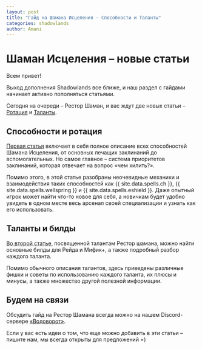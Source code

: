 ```yaml
---    
layout: post    
title: "Гайд на Шамана Исцеления – Способности и Таланты"    
categories: shadowlands  
author: Amani
---    
```


# Шаман Исцеления – новые статьи

Всем привет!

Выход дополнения Shadowlands все ближе, и наш раздел с гайдами начинает активно пополняться статьями.

Сегодня на очереди – Рестор Шаман, и вас ждут две новых статьи – [Ротация](https://stormkeeper.ru/resto/rotation.html) и [Таланты](https://stormkeeper.ru/resto/talents.html).

<!--more-->

## Способности и ротация

[Первая статья](https://stormkeeper.ru/resto/rotation.html) включает в себя полное описание всех способностей Шамана Исцеления, от основных лечащих заклинаний до вспомогательных. Но самое главное – система приоритетов заклинаний, которая отвечает на вопрос «чем хилить?».

Помимо этого, в этой статье разобраны неочевидные механики и взаимодействия таких способностей как {{ site.data.spells.ch }}, {{ site.data.spells.wellspring }} и {{ site.data.spells.eshield }}. Даже опытный игрок может найти что-то новое для себя, а новичкам будет удобно увидеть в одном месте весь арсенал своей специализации и узнать как его использовать.

## Таланты и билды

[Во второй статье](https://stormkeeper.ru/resto/talents.html), посвященной талантам Рестор шамана, можно найти основные билды для Рейда и Мифик+, а также подробный разбор каждого таланта.

Помимо обычного описания талантов, здесь приведены различные фишки и советы по использованию каждого таланта, их плюсы и минусы, а также множество другой полезной информации.

## Будем на связи

Обсудить гайд на Рестор Шамана всегда можно на нашем Discord-сервере [«Водоворот»](https://discordapp.com/invite/zTQhBn8). 

Если у вас есть идеи о том, что еще можно добавить в эти статьи – пишите нам, мы всегда открыты для предложений =)

